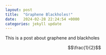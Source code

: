 ```yaml
---
layout: post
title:  "Graphene Blackholes!"
date:   2024-02-28 22:24:54 +0000
categories: jekyll update
---
```



This is a post about graphene and blackholes 

$$\frac{1}{2}$$